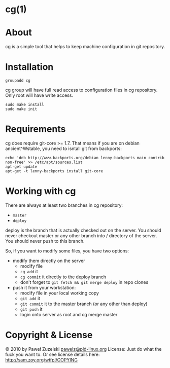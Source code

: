 cg(1)
=====

About
=====

cg is a simple tool that helps to keep machine configuration in git repository.

Installation
============

	groupadd cg

cg group will have full read access to configuration files in cg repository.
Only root will have write access.

    sudo make install
    sudo make init

Requirements
============

cg does require git-core >= 1.7. That means if you are on debian
ancient^Wstable, you need to isntall git from backports:

    echo 'deb http://www.backports.org/debian lenny-backports main contrib non-free' >> /etc/apt/sources.list
	apt-get update
	apt-get -t lenny-backports install git-core

Working with cg
===============

There are always at least two branches in cg repository:

* `master`
* `deploy`

deploy is the branch that is actually checked out on the server. You should
never checkout master or any other branch into / directory of the server.
You should never push to this branch.

So, if you want to modify some files, you have two options:

* modify them directly on the server
  - modify file
  - `cg add` it
  - `cg commit` it directly to the deploy branch
  - don't forget to `git fetch && git merge deploy` in repo clones
* push it from your workstation:
  - modify file in your local working copy
  - `git add` it
  - `git commit` it to the master branch (or any other than deploy)
  - `git push` it
  - login onto server as root and cg merge master

Copyright & License
===================

© 2010 by Paweł Zuzelski <pawelz@pld-linux.org>
License: Just do what the fuck you want to.
Or see license details here: http://sam.zoy.org/wtfpl/COPYING
